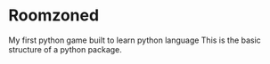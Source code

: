 # Roomzoned
My first python game built to learn python language
This is the basic structure of a python package.